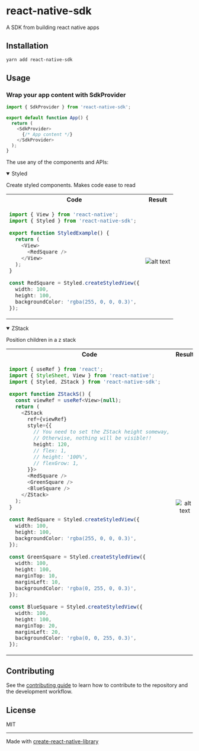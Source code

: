 # react-native-sdk

A SDK from building react native apps

## Installation

```sh
yarn add react-native-sdk
```

## Usage

### Wrap your app content with SdkProvider

```Typescript
import { SdkProvider } from 'react-native-sdk';

export default function App() {
  return (
    <SdkProvider>
      {/* App content */}
    </SdkProvider>
  );
}
```

The use any of the components and APIs:

<details open>
<summary>Styled</summary>

Create styled components. Makes code ease to read
<table>
  <tr>
    <th> Code </th>
    <th> Result </th>
  </tr>
  <tr>
  
  <td>

  ```Typescript
  import { View } from 'react-native';
  import { Styled } from 'react-native-sdk';

  export function StyledExample() {
    return (
      <View>
        <RedSquare />
      </View>
    );
  }

  const RedSquare = Styled.createStyledView({
    width: 100,
    height: 100,
    backgroundColor: 'rgba(255, 0, 0, 0.3)',
  });
  ```

  </td>
  <td>

  <p align="center">
    <img src="https://github.com/user-attachments/assets/53b3d7aa-84d8-4683-8302-2d5cb6d3af42" alt="alt text"/>
  </p>

  </td>
  </tr>
</table>
</details>

<!-- ZStack -->

<details open>
<summary>ZStack</summary>

Position children in a z stack
<table>
  <tr>
    <th> Code </th>
    <th> Result </th>
  </tr>
  <tr>
  
  <td>

  ```Typescript
  import { useRef } from 'react';
  import { StyleSheet, View } from 'react-native';
  import { Styled, ZStack } from 'react-native-sdk';

  export function ZStackS() {
    const viewRef = useRef<View>(null);
    return (
      <ZStack
        ref={viewRef}
        style={{
          // You need to set the ZStack height someway,
          // Otherwise, nothing will be visible!!
          height: 120,
          // flex: 1,
          // height: '100%',
          // flexGrow: 1,
        }}>
        <RedSquare />
        <GreenSquare />
        <BlueSquare />
      </ZStack>
    );
  }

  const RedSquare = Styled.createStyledView({
    width: 100,
    height: 100,
    backgroundColor: 'rgba(255, 0, 0, 0.3)',
  });

  const GreenSquare = Styled.createStyledView({
    width: 100,
    height: 100,
    marginTop: 10,
    marginLeft: 10,
    backgroundColor: 'rgba(0, 255, 0, 0.3)',
  });

  const BlueSquare = Styled.createStyledView({
    width: 100,
    height: 100,
    marginTop: 20,
    marginLeft: 20,
    backgroundColor: 'rgba(0, 0, 255, 0.3)',
  });
  ```

  </td>
  <td>

  <p align="center">
    <img src="https://github.com/user-attachments/assets/045c24a2-d884-42a1-ac41-3d73bb8ae73c" alt="alt text"/>
  </p>

  </td>
  </tr>
</table>
</details>


## Contributing

See the [contributing guide](CONTRIBUTING.md) to learn how to contribute to the repository and the development workflow.

## License

MIT

---

Made with [create-react-native-library](https://github.com/callstack/react-native-builder-bob)
